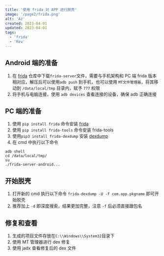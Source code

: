 ```yaml
---
title: '使用 frida 对 APP 进行脱壳'
image: '/page2/frida.png'
alt: 'Az'
created: 2023-04-01
updated: 2023-04-01
tags:
  - 'frida'
  - 'Rev'
---
```


## Android 端的准备  

1. 在 [frida](https://github.com/frida/frida) 仓库中下载`frida-server`文件，需要与手机架构和 PC 端 frida 版本相对应，解压后可以使用`adb push` 到手机，也可以使用 `MT文件管理器`，将其移动到 `/data/local/tmp` 目录内，赋予 `777` 权限
2. 将手机与电脑连接，使用 `adb devices` 查看连接的设备，确保 adb 正确连接

## PC 端的准备  

1. 使用 `pip install frida` 命令安装 [frida](https://github.com/frida/frida)  
2. 使用 `pip install frida-tools` 命令安装 frida-tools  
3. 使用`pip3 install frida-dexdump` 安装 [dexdump](https://github.com/hluwa/FRIDA-DEXDump)
4. 在 cmd 中执行以下命令  

```shell
adb shell  
cd /data/local/tmp/  
su  
./frida-server-android...  
```  

## 开始脱壳  

1. 打开新的 cmd 执行以下命令 `frida-dexdump -U -f com.app.pkgname` 即可开始脱壳  
2. 推荐加上 `-d` 即深度搜索，结果更加完整，注意 `-f` 后必须直接跟包名

## 修复和查看  

1. 生成的项目文件存放在`C:\\Windows\\System32`目录下  
2. 使用 MT 管理器进行 dex 修复  
3. 使用 jadx 查看修复后的 dex 文件  
